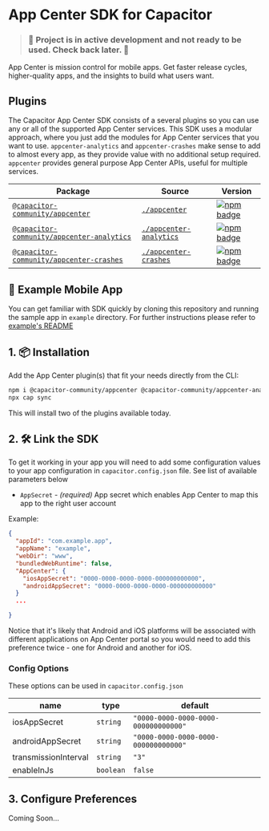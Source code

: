 # App Center SDK for Capacitor

> ### :rotating_light: Project is in active development and not ready to be used. Check back later. :rotating_light:

App Center is mission control for mobile apps. Get faster release cycles, higher-quality apps, and the insights to build what users want.

## Plugins

The Capacitor App Center SDK consists of a several plugins so you can use any or all of the supported App Center services. This SDK uses a modular approach, where you just add the modules for App Center services that you want to use. `appcenter-analytics` and `appcenter-crashes` make sense to add to almost every app, as they provide value with no additional setup required. `appcenter` provides general purpose App Center APIs, useful for multiple services.

| Package | Source | Version |
| --- | --- | --- |
| [`@capacitor-community/appcenter`](https://capacitorjs.com/docs/v3/apis/action-sheet) | [`./appcenter`](./appcenter) | [![npm badge](https://img.shields.io/npm/v/@capacitor-community/appcenter?style=flat-square)](https://www.npmjs.com/package/@capacitor-community/appcenter)
| [`@capacitor-community/appcenter-analytics`](https://capacitorjs.com/docs/v3/apis/appcenter-analytics) | [`./appcenter-analytics`](./appcenter-analytics) | [![npm badge](https://img.shields.io/npm/v/@capacitor-community/appcenter-analytics?style=flat-square)](https://www.npmjs.com/package/@capacitor-community/appcenter-analytics)
| [`@capacitor-community/appcenter-crashes`](https://capacitorjs.com/docs/v3/apis/appcenter-crashes) | [`./appcenter-crashes`](./appcenter-crashes) | [![npm badge](https://img.shields.io/npm/v/@capacitor-community/appcenter-crashes?style=flat-square)](https://www.npmjs.com/package/@capacitor-community/appcenter-crashes)

## 📱 Example Mobile App

You can get familiar with SDK quickly by cloning this repository and running the sample app in `example` directory. For further instructions please refer to [example's README](example/README.md)

## 1. 📦 Installation

Add the App Center plugin(s) that fit your needs directly from the CLI:

```bash
npm i @capacitor-community/appcenter @capacitor-community/appcenter-analytics
npx cap sync
```

This will install two of the plugins available today.

## 2. 🛠 Link the SDK

To get it working in your app you will need to add some configuration values to your app configuration in `capacitor.config.json` file. See list of available parameters below

- `AppSecret` - _(required)_ App secret which enables App Center to map this app to the right user account

Example:

```json
{
  "appId": "com.example.app",
  "appName": "example",
  "webDir": "www",
  "bundledWebRuntime": false,
  "AppCenter": {
    "iosAppSecret": "0000-0000-0000-0000-000000000000",
    "androidAppSecret": "0000-0000-0000-0000-000000000000"
  }
  ...

}
```

Notice that it's likely that Android and iOS platforms will be associated with different applications on App Center portal so you would need to add this preference twice - one for Android and another for iOS.

### Config Options

These options can be used in `capacitor.config.json`

| name                  | type              | default                              |
| --------------------- | ----------------- | ------------------------------------ |
| iosAppSecret          | `string`          | `"0000-0000-0000-0000-000000000000"` |
| androidAppSecret      | `string`          | `"0000-0000-0000-0000-000000000000"` |
| transmissionInterval  | `string`          | `"3"`                                |
| enableInJs            | `boolean`         | `false`                              |

## 3. Configure Preferences
Coming Soon...